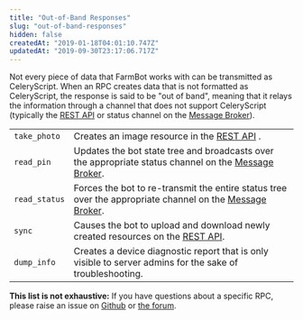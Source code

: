 ```yaml
---
title: "Out-of-Band Responses"
slug: "out-of-band-responses"
hidden: false
createdAt: "2019-01-18T04:01:10.747Z"
updatedAt: "2019-09-30T23:17:06.717Z"
---
```

Not every piece of data that FarmBot works with can be transmitted as CeleryScript. When an RPC creates data that is not formatted as CeleryScript, the response is said to be "out of band", meaning that it relays the information through a channel that does not support CeleryScript (typically the [REST API](doc:rest-api) or status channel on the [Message Broker](doc:message-broker)).

|                              |                              |
|------------------------------|------------------------------|
|`take_photo`                  |Creates an image resource in the [REST API](doc:rest-api) .
|`read_pin`                    |Updates the bot state tree and broadcasts over the appropriate status channel on the [Message Broker](doc:message-broker).
|`read_status`                 |Forces the bot to re-transmit the entire status tree over the appropriate channel on the [Message Broker](doc:message-broker).
|`sync`                        |Causes the bot to upload and download newly created resources on the [REST API](doc:rest-api).
|`dump_info`                   |Creates a device diagnostic report that is only visible to server admins for the sake of troubleshooting.



__This list is not exhaustive:__
If you have questions about a specific RPC, please raise an issue on [Github](https://www.github.com/farmbot) or [the forum](https://forum.farmbot.org/).

